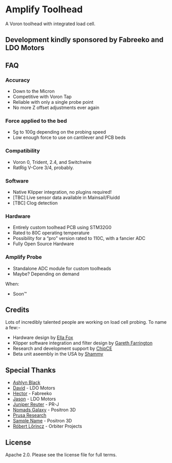 # Amplify Toolhead
A Voron toolhead with integrated load cell.

## Development kindly sponsored by Fabreeko and LDO Motors

## FAQ

### Accuracy
- Down to the Micron
- Competitive with Voron Tap
- Reliable with only a single probe point
- No more Z offset adjustments ever again

### Force applied to the bed
- 5g to 100g depending on the probing speed
- Low enough force to use on cantilever and PCB beds

### Compatibility
- Voron 0, Trident, 2.4, and Switchwire
- RatRig V-Core 3/4, probably.

### Software
- Native Klipper integration, no plugins required!
- [TBC] Live sensor data available in Mainsail/Fluidd
- [TBC] Clog detection

### Hardware
- Entirely custom toolhead PCB using STM32G0
- Rated to 80C operating temperature
- Possibility for a “pro” version rated to 110C, with a fancier ADC
- Fully Open Source Hardware

### Amplify Probe
- Standalone ADC module for custom toolheads
- Maybe? Depending on demand

When:
- Soon™

## Credits

Lots of incredibly talented people are working on load cell probing. To name a few:-

- Hardware design by [Ella Fox](https://github.com/EllaFoxo)
- Klipper software integration and filter design by [Gareth Farrington](https://github.com/garethky)
- Research and development support by [ChipCE](https://github.com/ChipCE)
- Beta unit aseembly in the USA by [Shammy](https://xrbunker.works/)

## Special Thanks

- [Ashlyn Black](https://github.com/ashlynblack)
- [David](https://github.com/cneshi) - LDO Motors
- [Hector](https://fabreeko.com) - Fabreeko
- [Jason](https://github.com/jason7594) - LDO Motors
- [Juniper Reuter](https://github.com/brueter) - PR-J
- [Nomads Galaxy](https://www.youtube.com/@nomadsgalaxy) - Positron 3D
- [Prusa Research](https://prusa3d.com)
- [Sample Name](https://github.com/fabian-bxr) - Positron 3D
- [Róbert Lőrincz](https://www.orbiterprojects.com/) - Orbiter Projects

## License

Apache 2.0. Please see the license file for full terms.
